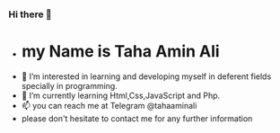 ### Hi there 👋
- # my Name is Taha Amin Ali
- 🔭 I’m interested in learning and developing myself in deferent fields specially in programming.
- 🌱 I’m currently learning Html,Css,JavaScript and Php.
- 📫 you can reach me at Telegram @tahaaminali
- please don't hesitate to contact me for any further information


